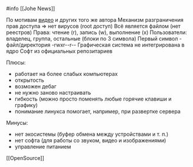 #info [[Johe News]]

По мотивам [видео](https://youtu.be/m31BxPtj_v8) и других того же автора
Механизм разграничения прав доступа => нет вирусов (root доступ)
Всё является файлом (нет реестров)
Права: чтение (r), запись (w), выполнение (x)
Пользователи: владелец, группа, остальные (блоки по 3 символа)
Первый символ - файл/директория
-rwxr--r--
Графическая система не интегрирована в ядро
Софт из официальных репозитариев

Плюсы:
- работает на более слабых компьютерах
- открытость
- возможен дебаг
- не нужно заново настраивать
- гибкость (можно просто поменять любые горячие клавиши и графику)
- понимание линукса помогает, например, при развертке сервера

Минусы:
- нет экосистемы (буфер обмена между устройствами и т. п.)
- нет софта (для работы со звуком, видео и изображениями)
- управление питанием

[[OpenSource]]
